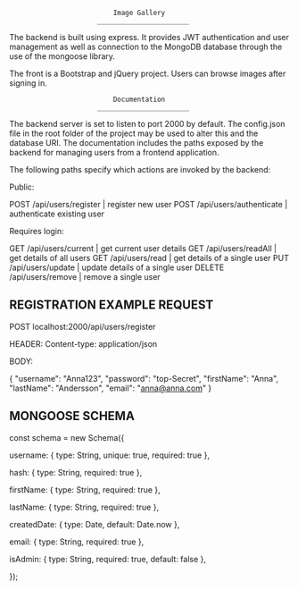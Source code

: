 

                              Image Gallery
                          _______________________


The backend is built using express. It provides JWT authentication and user management
as well as connection to the MongoDB database through the use of the mongoose library.

The front is a Bootstrap and jQuery project. Users can browse images after signing in.




                              Documentation
                          _______________________

The backend server is set to listen to port 2000 by default. The config.json file
in the root folder of the project may be used to alter this and the database URI.
The documentation includes the paths exposed by the backend for managing users
from a frontend application.

The following paths specify which actions are invoked by the backend:


Public:

POST    /api/users/register             |   register new user
POST    /api/users/authenticate         |   authenticate existing user


Requires login:

GET      /api/users/current              |   get current user details
GET      /api/users/readAll              |   get details of all users
GET      /api/users/read                 |   get details of a single user
PUT      /api/users/update               |   update details of a single user
DELETE   /api/users/remove               |   remove a single user



REGISTRATION EXAMPLE REQUEST
-------------------------------------

POST  localhost:2000/api/users/register

HEADER:
Content-type: application/json

BODY:

{
  "username": "Anna123",
  "password": "top-Secret",
  "firstName": "Anna",
  "lastName": "Andersson",
  "email": "anna@anna.com"
}



MONGOOSE SCHEMA
-------------------------------------
const schema = new Schema({

  username: { type: String, unique: true, required: true },

  hash: { type: String, required: true },

  firstName: { type: String, required: true },

  lastName: { type: String, required: true },

  createdDate: { type: Date, default: Date.now },

  email: { type: String, required: true },

  isAdmin: { type: String, required: true, default: false },

});
